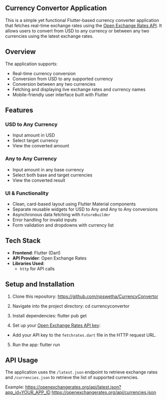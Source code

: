 ## Currency Convertor Application

This is a simple yet functional Flutter-based currency converter application that fetches real-time exchange rates using the [Open Exchange Rates API](https://openexchangerates.org/). It allows users to convert from USD to any currency or between any two currencies using the latest exchange rates.

## Overview

The application supports:
- Real-time currency conversion
- Conversion from USD to any supported currency
- Conversion between any two currencies
- Fetching and displaying live exchange rates and currency names
- Mobile-friendly user interface built with Flutter

## Features

### USD to Any Currency
- Input amount in USD
- Select target currency
- View the converted amount

### Any to Any Currency
- Input amount in any base currency
- Select both base and target currencies
- View the converted result

### UI & Functionality
- Clean, card-based layout using Flutter Material components
- Separate reusable widgets for USD to Any and Any to Any conversions
- Asynchronous data fetching with `FutureBuilder`
- Error handling for invalid inputs
- Form validation and dropdowns with currency list

## Tech Stack

- **Frontend**: Flutter (Dart)
- **API Provider**: Open Exchange Rates
- **Libraries Used**:
  - `http` for API calls

## Setup and Installation

1. Clone this repository:
   https://github.com/npswetha/CurrencyConvertor

3. Navigate into the project directory:
   cd currencyconvertor
   
4. Install dependencies:
   flutter pub get
   
6. Set up your [Open Exchange Rates API key](https://openexchangerates.org/signup):
- Add your API key to the `fetchrates.dart` file in the HTTP request URL.

5. Run the app:
   flutter run

 
## API Usage

The application uses the `/latest.json` endpoint to retrieve exchange rates and `/currencies.json` to retrieve the list of supported currencies.

Example:
https://openexchangerates.org/api/latest.json?app_id=YOUR_APP_ID
https://openexchangerates.org/api/currencies.json





